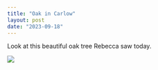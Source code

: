 ```yaml
---
title: "Oak in Carlow"
layout: post
date: "2023-09-18"
---
```


Look at this beautiful oak tree Rebecca saw today.

![](/assets/images/2023/IMG-20230918-WA0000-658x1024.jpg)

